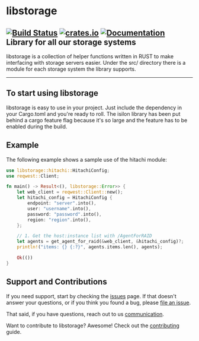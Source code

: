 # libstorage
[![Build Status](https://travis-ci.org/Comcast/libstorage.svg?branch=master)](https://travis-ci.org/Comcast/libstorage)
[![crates.io](https://img.shields.io/crates/v/reqwest.svg)](https://crates.io/crates/libstorage)
[![Documentation](https://docs.rs/reqwest/badge.svg)](https://docs.rs/libstorage)
Library for all our storage systems
----

libstorage is a collection of helper functions written in RUST to make interfacing with storage servers easier.  Under the src/
directory there is a module for each storage system the library supports.  

----

## To start using libstorage

libstorage is easy to use in your project.  Just include the dependency in your Cargo.toml and you're ready to roll.
The isilon library has been put behind a cargo feature flag because it's so large and the feature has to be enabled during the build.

## Example

The following example shows a sample use of the hitachi module: 
```rust
use libstorage::hitachi::HitachiConfig;
use reqwest::Client;

fn main() -> Result<(), libstorage::Error>> {
    let web_client = reqwest::Client::new();
    let hitachi_config = HitachiConfig {
        endpoint: "server".into(),
        user: "username".into(),
        password: "password".into(),
        region: "region".into(),
    };

    // 1. Get the host:instance list with /AgentForRAID
    let agents = get_agent_for_raid(&web_client, &hitachi_config)?;
    println!("items: {} {:?}", agents.items.len(), agents);

    Ok(())
}
```

## Support and Contributions

If you need support, start by checking the [issues] page.
If that doesn't answer your questions, or if you think you found a bug,
please [file an issue].

That said, if you have questions, reach out to us
[communication].

Want to contribute to libstorage? Awesome! Check out the [contributing](https://github.com/Comcast/libstorage/blob/master/Contributing.md) guide.

[communication]: https://github.com/Comcast/libstorage/issues/new
[community repository]: https://github.com/Comcast/libstorage
[file an issue]: https://github.com/Comcast/libstorage/issues/new
[issues]: https://github.com/Comcast/libstorage/issues
